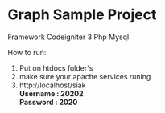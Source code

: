 # Graph Sample Project 
Framework Codeigniter 3
Php
Mysql

How to run:
1. Put on htdocs folder's <br>
2. make sure your apache services runing <br>
3. http://localhost/siak <br>
	 <b>Username : 20202 <b><br>
	 <b>Password :	2020 <b><br>
